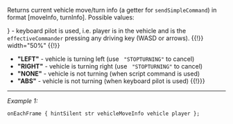 Returns current vehicle move/turn info (a getter for `sendSimpleCommand`) in format [moveInfo, turnInfo]. Possible values:

} - keyboard pilot is used, i.e. player is in the vehicle and is the `effectiveCommander` pressing any driving key (WASD or arrows). 
{{!}} width="50%" {{!}}
* **"LEFT"** - vehicle is turning left (use ` "STOPTURNING"` to cancel)
* **"RIGHT"** - vehicle is turning right (use ` "STOPTURNING"` to cancel)
* **"NONE"** - vehicle is not turning (when script command is used)
* **"ABS"** - vehicle is not turning (when keyboard pilot is used)
{{!}}}


---
*Example 1:*
```sqf
onEachFrame { hintSilent str vehicleMoveInfo vehicle player };
```